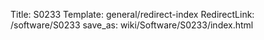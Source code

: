 Title: S0233
Template: general/redirect-index
RedirectLink: /software/S0233
save_as: wiki/Software/S0233/index.html